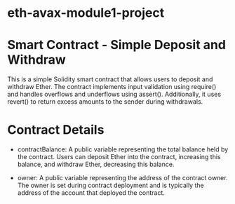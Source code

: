 # eth-avax-module1-project
# Smart Contract - Simple Deposit and Withdraw
This is a simple Solidity smart contract that allows users to deposit and withdraw Ether. The contract implements input validation using require() and handles overflows and underflows using assert(). Additionally, it uses revert() to return excess amounts to the sender during withdrawals.
# Contract Details
* contractBalance: A public variable representing the total balance held by the contract. Users can deposit Ether into the contract, increasing this balance, and withdraw Ether, decreasing this balance.

* owner: A public variable representing the address of the contract owner. The owner is set during contract deployment and is typically the address of the account that deployed the contract.
